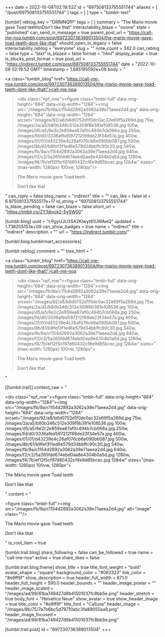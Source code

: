 +++
date = 2022-10-08T02:19:52Z
id = "697508133755551744"
aliases = [ "/post/697508133755551744" ]
tags = [ ]
type = "tumblr-text"

[tumblr]
reblog_key = "DRIMNQfP"
tags = [ ]
summary = "The Mario movie gave Toad teeth\nDon't like that"
interactability_blaze = "noone"
state = "published"
can_send_in_message = true
parent_post_url = "https://call-me-noa.tumblr.com/post/697230736389013504/the-mario-movie-gave-toad-teeth-dont-like-that"
should_open_in_legacy = false
interactability_reblog = "everyone"
slug = ""
note_count = 342.0
can_reblog = false
type = "text"
is_blazed = false
format = "html"
display_avatar = true
is_blocks_post_format = true
post_url = "https://indirect.tumblr.com/post/697508133755551744"
date = "2022-10-08 02:19:52 GMT"
timestamp = 1.665195592e+09
body = "<p><a class=\"tumblr_blog\" href=\"https://call-me-noa.tumblr.com/post/697230736389013504/the-mario-movie-gave-toad-teeth-dont-like-that\">call-me-noa</a>:</p><blockquote><div class=\"npf_row\"><figure class=\"tmblr-full\" data-orig-height=\"684\" data-orig-width=\"1284\"><img src=\"/images/fb/9a/c1154d2892a3062a39e71aeea2d4.jpg\" data-orig-height=\"684\" data-orig-width=\"1284\" srcset=\"/images/92/a8/b6d0752d1f0dc0ac32e69f5a269d.jpg 75w, /images/2a/a5/b80b346c512e309f8b381e108536.jpg 100w, /images/d5/a5/6e2c2e959ea87af0c494b7cb066a.jpg 250w, /images/fd/d0/3336afbd597212f89de23f34e57a.jpg 400w, /images/01/01/d43239e4c26af076cb6e090bb087.jpg 500w, /images/8b/61/b9fef3f1ed6e579d34bbffc90c30.jpg 540w, /images/fb/9a/c1154d2892a3062a39e71aeea2d4.jpg 640w, /images/f2/c2/5a265fdd674ebd0aa8e4304b0a5d.jpg 1280w, /images/f4/7b/ef12f5cf97d80432cf8e9d85bcec.jpg 1284w\" sizes=\"(max-width: 1280px) 100vw, 1280px\"/></figure></div><p>The Mario movie gave Toad teeth</p><p>Don&rsquo;t like that</p></blockquote>"
can_reply = false
blog_name = "indirect"
title = ""
can_like = false
id = 6.975081337555517e+17
id_string = "697508133755551744"
is_blaze_pending = false
can_blaze = false
short_url = "https://tmblr.co/ZY3jbyck2-EySW00"

[tumblr.blog]
uuid = "t:PgyUJU3SA2Klwyt81UWAwQ"
updated = 1.738205153e+09
can_show_badges = true
name = "indirect"
title = "indirect"
description = ""
url = "https://indirect.tumblr.com/"

[tumblr.blog.tumblrmart_accessories]

[tumblr.reblog]
comment = ""
tree_html = "<p><a class=\"tumblr_blog\" href=\"https://call-me-noa.tumblr.com/post/697230736389013504/the-mario-movie-gave-toad-teeth-dont-like-that\">call-me-noa</a>:</p><blockquote><div class=\"npf_row\"><figure class=\"tmblr-full\" data-orig-height=\"684\" data-orig-width=\"1284\"><img src=\"/images/fb/9a/c1154d2892a3062a39e71aeea2d4.jpg\" data-orig-height=\"684\" data-orig-width=\"1284\" srcset=\"/images/92/a8/b6d0752d1f0dc0ac32e69f5a269d.jpg 75w, /images/2a/a5/b80b346c512e309f8b381e108536.jpg 100w, /images/d5/a5/6e2c2e959ea87af0c494b7cb066a.jpg 250w, /images/fd/d0/3336afbd597212f89de23f34e57a.jpg 400w, /images/01/01/d43239e4c26af076cb6e090bb087.jpg 500w, /images/8b/61/b9fef3f1ed6e579d34bbffc90c30.jpg 540w, /images/fb/9a/c1154d2892a3062a39e71aeea2d4.jpg 640w, /images/f2/c2/5a265fdd674ebd0aa8e4304b0a5d.jpg 1280w, /images/f4/7b/ef12f5cf97d80432cf8e9d85bcec.jpg 1284w\" sizes=\"(max-width: 1280px) 100vw, 1280px\"></figure></div><p>The Mario movie gave Toad teeth</p><p>Don’t like that</p></blockquote>"

[[tumblr.trail]]
content_raw = "<p><div class=\"npf_row\"><figure class=\"tmblr-full\" data-orig-height=\"684\" data-orig-width=\"1284\"><img src=\"/images/fb/9a/c1154d2892a3062a39e71aeea2d4.jpg\" data-orig-height=\"684\" data-orig-width=\"1284\" srcset=\"/images/92/a8/b6d0752d1f0dc0ac32e69f5a269d.jpg 75w, /images/2a/a5/b80b346c512e309f8b381e108536.jpg 100w, /images/d5/a5/6e2c2e959ea87af0c494b7cb066a.jpg 250w, /images/fd/d0/3336afbd597212f89de23f34e57a.jpg 400w, /images/01/01/d43239e4c26af076cb6e090bb087.jpg 500w, /images/8b/61/b9fef3f1ed6e579d34bbffc90c30.jpg 540w, /images/fb/9a/c1154d2892a3062a39e71aeea2d4.jpg 640w, /images/f2/c2/5a265fdd674ebd0aa8e4304b0a5d.jpg 1280w, /images/f4/7b/ef12f5cf97d80432cf8e9d85bcec.jpg 1284w\" sizes=\"(max-width: 1280px) 100vw, 1280px\"></figure></div><p>The Mario movie gave Toad teeth</p><p>Don’t like that</p></p>"
content = "<p><figure class=\"tmblr-full\"><img src=\"/images/fb/9a/c1154d2892a3062a39e71aeea2d4.jpg\" alt=\"image\" class=\"\"/></figure><p>The Mario movie gave Toad teeth</p><p>Don&rsquo;t like that</p></p>"
is_root_item = true

[tumblr.trail.blog]
share_following = false
can_be_followed = true
name = "call-me-noa"
active = true
share_likes = false

[tumblr.trail.blog.theme]
show_title = true
title_font_weight = "bold"
avatar_shape = "square"
background_color = "#082323"
link_color = "#e9ff9f"
show_description = true
header_full_width = 871.0
header_full_height = 590.0
header_bounds = ""
header_image_poster = ""
header_image_scaled = "/images/ad/99/81ba749427d9b41501037fc8bb5e.png"
header_stretch = true
body_font = "Helvetica Neue"
show_avatar = true
show_header_image = true
title_color = "#e9ff9f"
title_font = "Calluna"
header_image = "/images/8b/75/7a7b6bc5d79710abc3fa89055ea6.png"
header_image_focused = "/images/ad/99/81ba749427d9b41501037fc8bb5e.png"

[tumblr.trail.post]
id = "697230736389013504"
+++

